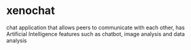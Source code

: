# xenochat
chat application that allows peers to communicate with each other, has Artificial Intelligence features such as chatbot, image analysis and data analysis
